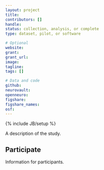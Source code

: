 ```yaml
---
layout: project
title:
contributors: []
handle:
status: collection, analysis, or complete
type: dataset, pilot, or software

# Optional
website:
grant:
grant_url:
image:
tagline:
tags: []

# Data and code
github:
neurovault:
openneuro:
figshare:
figshare_names:
osf:
---
```

{% include JB/setup %}

A description of the study.

## Participate

Information for participants.
